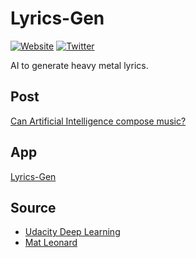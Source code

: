 # Lyrics-Gen

[![Website](https://img.shields.io/website?url=https%3A%2F%2Fwww.lyrics-gen.com)](http://www.lyrics-gen.com)
[![Twitter](https://img.shields.io/twitter/url?style=social&url=https%3A%2F%2Fwww.lyrics-gen.com%2F)](https://twitter.com/intent/tweet?text=Wow:&url=https%3A%2F%2Fwww.lyrics-gen.com%2F)

AI to generate heavy metal lyrics.

## Post
[Can Artificial Intelligence compose music?](http://www.doganaskan.com/blog/posts/lyricsgen.html)

## App
[Lyrics-Gen](http://www.lyrics-gen.com)

## Source
- [Udacity Deep Learning](https://github.com/udacity/deep-learning)  
- [Mat Leonard](https://github.com/mcleonard)
